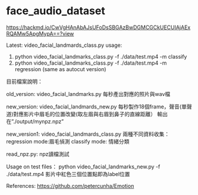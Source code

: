 # face_audio_dataset
https://hackmd.io/CwVgHAnAbAJsUFoDsSBGAzBwDGMCGCkUECUIAjAExRQAMw5ApgMypA==?view

Latest:
video_facial_landmards_class.py
usage: 
1) python video_facial_landmarks_class.py -f ./data/test.mp4 -m classify
2) python video_facial_landmarks_class.py -f ./data/test.mp4 -m regression (same as autocut version) 

目前檔案說明：

old_version: video_facial_landmarks.py
每秒產出對應的照片與wav檔

new_version: video_facial_landmards_new.py
每秒製作18個frame，聲音(單聲道)對應影片中眉毛的位置改變(取左眉與右眉到鼻子的直線距離）
輸出在”./output/mynpz.npz”

new_version1: video_facial_landmards_class.py
兩種不同資料收集： regression mode:眉毛偵測  classify mode: 情緒分類

read_npz.py: npz讀檔測試

Usage on test files：
python video_facial_landmarks_new.py -f ./data/test.mp4
影片中紅色三個位置點即為label位置

References:
https://github.com/petercunha/Emotion